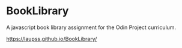 # BookLibrary
A javascript book library assignment for the Odin Project curriculum.

https://laupss.github.io/BookLibrary/
